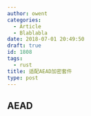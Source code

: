 ```yaml
---
author: owent
categories:
  - Article
  - Blablabla
date: 2018-07-01 20:49:50
draft: true
id: 1808
tags: 
  - rust
title: 适配AEAD加密套件
type: post
---
```


AEAD
-----------------------

[1]: https://en.wikipedia.org/wiki/Authenticated_encryption